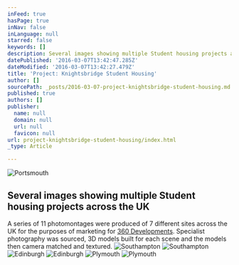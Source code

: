 ```yaml
---
inFeed: true
hasPage: true
inNav: false
inLanguage: null
starred: false
keywords: []
description: Several images showing multiple Student housing projects across the UK
datePublished: '2016-03-07T13:42:47.285Z'
dateModified: '2016-03-07T13:42:27.479Z'
title: 'Project: Knightsbridge Student Housing'
author: []
sourcePath: _posts/2016-03-07-project-knightsbridge-student-housing.md
published: true
authors: []
publisher:
  name: null
  domain: null
  url: null
  favicon: null
url: project-knightsbridge-student-housing/index.html
_type: Article

---
```

![Portsmouth](https://s3-us-west-2.amazonaws.com/the-grid-img/p/c3c5cb0d905281fdeb415244a0309cf5db87a4d4.jpg)

## Several images showing multiple Student housing projects across the UK

A series of 11 photomontages were produced of 7 different sites across the UK for the purposes of marketing for [360 Developments][0]. Specialist photography was sourced, 3D models built for each scene and the models then camera matched and textured.
![Southampton](https://s3-us-west-2.amazonaws.com/the-grid-img/p/e2b4db743fb34ecf7e9f87530469a25de20f3b9c.jpg)
![Southampton](https://s3-us-west-2.amazonaws.com/the-grid-img/p/23310d001113d00e674cb53f326549e1756abdad.jpg)
![Edinburgh](https://s3-us-west-2.amazonaws.com/the-grid-img/p/74b7e453781e9bbe33934f77783914386d87f097.jpg)
![Edinburgh](https://s3-us-west-2.amazonaws.com/the-grid-img/p/92806c81ab4890d0caf194a48401a0b56dbdbb04.jpg)
![Plymouth](https://s3-us-west-2.amazonaws.com/the-grid-img/p/2b4948202b9d5b64208b0fb1093edb63f09afea4.jpg)
![Plymouth](https://s3-us-west-2.amazonaws.com/the-grid-img/p/4ec6c81cb1eacb0cd26dd9156b5634962940ad3f.jpg)

[0]: http://www.threesixtydevelopments.com/